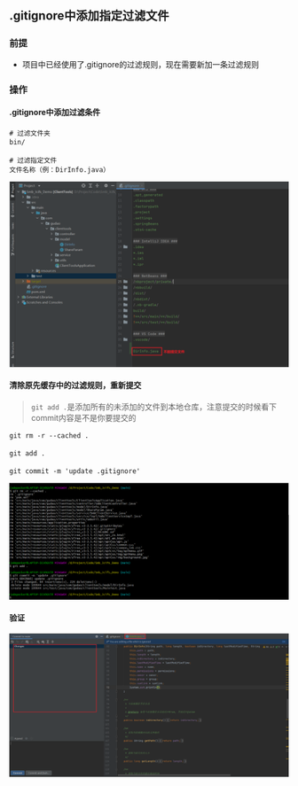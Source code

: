 ## .gitignore中添加指定过滤文件

### 前提
* 项目中已经使用了.gitignore的过滤规则，现在需要新加一条过滤规则

### 操作
#### .gitignore中添加过滤条件
```.gitignore
# 过滤文件夹
bin/

# 过滤指定文件
文件名称（例：DirInfo.java）
```
![gitignore文件添加过滤文件](../resource/git/git-gitignore文件添加过滤文件.png)

#### 清除原先缓存中的过滤规则，重新提交
> `git add .`是添加所有的未添加的文件到本地仓库，注意提交的时候看下commit内容是不是你要提交的
```git
git rm -r --cached .

git add .

git commit -m 'update .gitignore'
```
![删除缓存中不提交文件，重新定义规则](../resource/git/git-删除缓存中不提交文件，重新定义规则.png)

#### 验证
![gitignore过滤验证](../resource/git/git-gitignore过滤验证.png)
